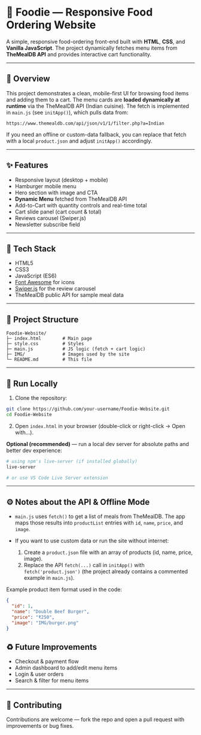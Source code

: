# 🍔 Foodie — Responsive Food Ordering Website

A simple, responsive food-ordering front-end built with **HTML**, **CSS**, and **Vanilla JavaScript**. The project dynamically fetches menu items from **TheMealDB API** and provides interactive cart functionality.

---

## 🔎 Overview

This project demonstrates a clean, mobile-first UI for browsing food items and adding them to a cart. The menu cards are **loaded dynamically at runtime** via the TheMealDB API (Indian cuisine). The fetch is implemented in `main.js` (see `initApp()`), which pulls data from:

```
https://www.themealdb.com/api/json/v1/1/filter.php?a=Indian
```

If you need an offline or custom-data fallback, you can replace that fetch with a local `product.json` and adjust `initApp()` accordingly.

---

## ✨ Features

* Responsive layout (desktop + mobile)
* Hamburger mobile menu
* Hero section with image and CTA
* **Dynamic Menu** fetched from TheMealDB API
* Add-to-Cart with quantity controls and real-time total
* Cart slide panel (cart count & total)
* Reviews carousel (Swiper.js)
* Newsletter subscribe field

---

## 🧰 Tech Stack

* HTML5
* CSS3
* JavaScript (ES6)
* [Font Awesome](https://fontawesome.com/) for icons
* [Swiper.js](https://swiperjs.com/) for the review carousel
* TheMealDB public API for sample meal data

---

## 📁 Project Structure

```
Foodie-Website/
├─ index.html        # Main page
├─ style.css         # Styles
├─ main.js           # JS logic (fetch + cart logic)
├─ IMG/              # Images used by the site
└─ README.md         # This file
```

---

## 🚀 Run Locally

1. Clone the repository:

```bash
git clone https://github.com/your-username/Foodie-Website.git
cd Foodie-Website
```

2. Open `index.html` in your browser (double-click or right-click → Open with...).

**Optional (recommended)** — run a local dev server for absolute paths and better dev experience:

```bash
# using npm's live-server (if installed globally)
live-server

# or use VS Code Live Server extension
```

---

## ⚙️ Notes about the API & Offline Mode

* `main.js` uses `fetch()` to get a list of meals from TheMealDB. The app maps those results into `productList` entries with `id`, `name`, `price`, and `image`.
* If you want to use custom data or run the site without internet:

  1. Create a `product.json` file with an array of products (id, name, price, image).
  2. Replace the API `fetch(...)` call in `initApp()` with `fetch('product.json')` (the project already contains a commented example in `main.js`).

Example product item format used in the code:

```json
{
  "id": 1,
  "name": "Double Beef Burger",
  "price": "₹250",
  "image": "IMG/burger.png"
}
```


## ♻️ Future Improvements

* Checkout & payment flow
* Admin dashboard to add/edit menu items
* Login & user orders
* Search & filter for menu items

---

## 🤝 Contributing

Contributions are welcome — fork the repo and open a pull request with improvements or bug fixes.

